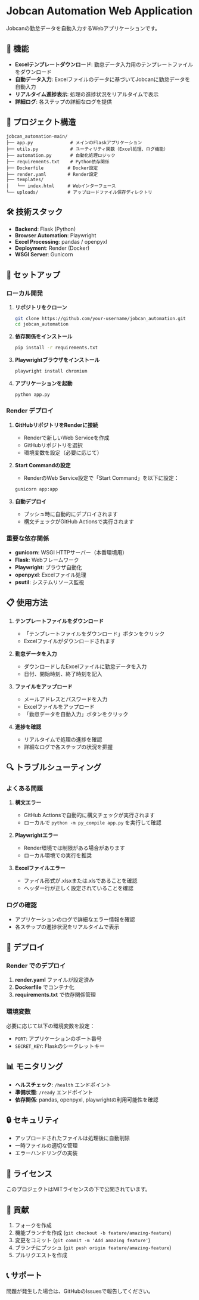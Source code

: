 # Jobcan Automation Web Application

Jobcanの勤怠データを自動入力するWebアプリケーションです。

## 🚀 機能

- **Excelテンプレートダウンロード**: 勤怠データ入力用のテンプレートファイルをダウンロード
- **自動データ入力**: Excelファイルのデータに基づいてJobcanに勤怠データを自動入力
- **リアルタイム進捗表示**: 処理の進捗状況をリアルタイムで表示
- **詳細ログ**: 各ステップの詳細なログを提供

## 📁 プロジェクト構造

```
jobcan_automation-main/
├── app.py              # メインのFlaskアプリケーション
├── utils.py            # ユーティリティ関数（Excel処理、ログ機能）
├── automation.py       # 自動化処理ロジック
├── requirements.txt    # Python依存関係
├── Dockerfile         # Docker設定
├── render.yaml        # Render設定
├── templates/
│   └── index.html     # Webインターフェース
└── uploads/           # アップロードファイル保存ディレクトリ
```

## 🛠️ 技術スタック

- **Backend**: Flask (Python)
- **Browser Automation**: Playwright
- **Excel Processing**: pandas / openpyxl
- **Deployment**: Render (Docker)
- **WSGI Server**: Gunicorn

## 🔧 セットアップ

### ローカル開発

1. **リポジトリをクローン**
   ```bash
   git clone https://github.com/your-username/jobcan_automation.git
   cd jobcan_automation
   ```

2. **依存関係をインストール**
   ```bash
   pip install -r requirements.txt
   ```

3. **Playwrightブラウザをインストール**
   ```bash
   playwright install chromium
   ```

4. **アプリケーションを起動**
   ```bash
   python app.py
   ```

### Render デプロイ

1. **GitHubリポジトリをRenderに接続**
   - Renderで新しいWeb Serviceを作成
   - GitHubリポジトリを選択
   - 環境変数を設定（必要に応じて）

2. **Start Commandの設定**
   - RenderのWeb Service設定で「Start Command」を以下に設定：
   ```bash
   gunicorn app:app
   ```

3. **自動デプロイ**
   - プッシュ時に自動的にデプロイされます
   - 構文チェックがGitHub Actionsで実行されます

### 重要な依存関係

- **gunicorn**: WSGI HTTPサーバー（本番環境用）
- **Flask**: Webフレームワーク
- **Playwright**: ブラウザ自動化
- **openpyxl**: Excelファイル処理
- **psutil**: システムリソース監視

## 📋 使用方法

1. **テンプレートファイルをダウンロード**
   - 「テンプレートファイルをダウンロード」ボタンをクリック
   - Excelファイルがダウンロードされます

2. **勤怠データを入力**
   - ダウンロードしたExcelファイルに勤怠データを入力
   - 日付、開始時刻、終了時刻を記入

3. **ファイルをアップロード**
   - メールアドレスとパスワードを入力
   - Excelファイルをアップロード
   - 「勤怠データを自動入力」ボタンをクリック

4. **進捗を確認**
   - リアルタイムで処理の進捗を確認
   - 詳細なログで各ステップの状況を把握

## 🔍 トラブルシューティング

### よくある問題

1. **構文エラー**
   - GitHub Actionsで自動的に構文チェックが実行されます
   - ローカルで `python -m py_compile app.py` を実行して確認

2. **Playwrightエラー**
   - Render環境では制限がある場合があります
   - ローカル環境での実行を推奨

3. **Excelファイルエラー**
   - ファイル形式が.xlsxまたは.xlsであることを確認
   - ヘッダー行が正しく設定されていることを確認

### ログの確認

- アプリケーションのログで詳細なエラー情報を確認
- 各ステップの進捗状況をリアルタイムで表示

## 🚀 デプロイ

### Render でのデプロイ

1. **render.yaml** ファイルが設定済み
2. **Dockerfile** でコンテナ化
3. **requirements.txt** で依存関係管理

### 環境変数

必要に応じて以下の環境変数を設定：

- `PORT`: アプリケーションのポート番号
- `SECRET_KEY`: Flaskのシークレットキー

## 📊 モニタリング

- **ヘルスチェック**: `/health` エンドポイント
- **準備状態**: `/ready` エンドポイント
- **依存関係**: pandas, openpyxl, playwrightの利用可能性を確認

## 🔒 セキュリティ

- アップロードされたファイルは処理後に自動削除
- 一時ファイルの適切な管理
- エラーハンドリングの実装

## 📝 ライセンス

このプロジェクトはMITライセンスの下で公開されています。

## 🤝 貢献

1. フォークを作成
2. 機能ブランチを作成 (`git checkout -b feature/amazing-feature`)
3. 変更をコミット (`git commit -m 'Add amazing feature'`)
4. ブランチにプッシュ (`git push origin feature/amazing-feature`)
5. プルリクエストを作成

## 📞 サポート

問題が発生した場合は、GitHubのIssuesで報告してください。 
